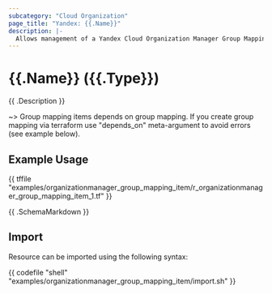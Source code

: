 ```yaml
---
subcategory: "Cloud Organization"
page_title: "Yandex: {{.Name}}"
description: |-
  Allows management of a Yandex Cloud Organization Manager Group Mapping Items.
---
```


# {{.Name}} ({{.Type}})

{{ .Description }}

~> Group mapping items depends on group mapping. If you create group mapping via terraform use "depends_on" meta-argument to avoid errors (see example below).

## Example Usage

{{ tffile "examples/organizationmanager_group_mapping_item/r_organizationmanager_group_mapping_item_1.tf" }}

{{ .SchemaMarkdown }}

## Import

Resource can be imported using the following syntax:

{{ codefile "shell" "examples/organizationmanager_group_mapping_item/import.sh" }}

